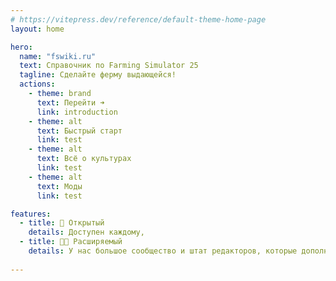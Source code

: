 ```yaml
---
# https://vitepress.dev/reference/default-theme-home-page
layout: home

hero:
  name: "fswiki.ru"
  text: Справочник по Farming Simulator 25
  tagline: Сделайте ферму выдающейся!
  actions:
    - theme: brand
      text: Перейти ➜ 
      link: introduction
    - theme: alt
      text: Быстрый старт
      link: test
    - theme: alt
      text: Всё о культурах
      link: test
    - theme: alt
      text: Моды
      link: test

features:
  - title: 📖 Открытый
    details: Доступен каждому, 
  - title: 👨‍🌾 Расширяемый
    details: У нас большое сообщество и штат редакторов, которые дополняют портал
  
---
```

 
<style>
    .VPNav .container {
        max-width: 1152px;
    }

.VPHomeHero {
    background-image: linear-gradient(transparent 50px, var(--vp-c-bg)), url('/images/landing/main.jpg');
  background-repeat: no-repeat;
  background-size: cover;
  background-position: center;
  width: 100%;
    
}
.VPHomeFeatures {
    margin-top: 30px;
}
</style> 

<script setup>
import { onMounted } from 'vue'

onMounted(() => {
  const mins = new Date().getMinutes()
  const imgNumber = Math.trunc(mins / 15)
  
  const heroBlock = document.querySelector('.VPHomeHero')
  if (heroBlock) {
    heroBlock.style.backgroundImage = `linear-gradient(transparent 50px, var(--vp-c-bg)), url('/images/landing/${imgNumber}.jpg')`
  } else {
    console.error(".VPHomeHero not found, bruh :(")
  }
})
</script>